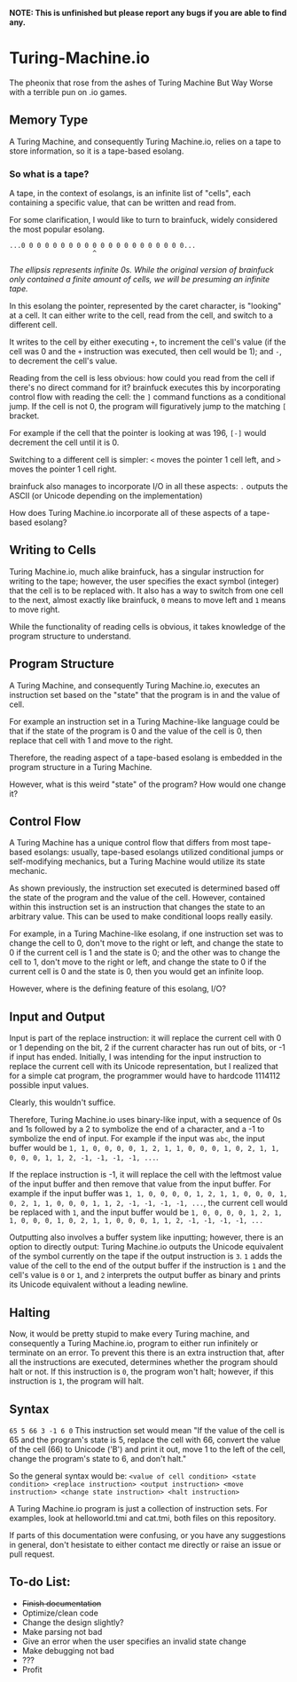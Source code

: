 **NOTE: This is unfinished but please report any bugs if you are able to find any.**

# Turing-Machine.io
The pheonix that rose from the ashes of Turing Machine But Way Worse with a terrible pun on .io games.

## Memory Type
A Turing Machine, and consequently Turing Machine.io, relies on a tape to store information, so it is a tape-based esolang.
### So what is a tape?
A tape, in the context of esolangs, is an infinite list of "cells", each containing a specific value, that can be written and read from.

For some clarification, I would like to turn to brainfuck, widely considered the most popular esolang.
```
...0 0 0 0 0 0 0 0 0 0 0 0 0 0 0 0 0 0 0 0 0...
                     ^
```
*The ellipsis represents infinite 0s. While the original version of brainfuck only contained a finite amount of cells, we will be presuming an infinite tape.* 

In this esolang the pointer, represented by the caret character, is "looking" at a cell. It can either write to the cell, read from the cell, and switch to a different cell.

It writes to the cell by either executing `+`, to increment the cell's value (if the cell was 0 and the `+` instruction was executed, then cell would be 1); and `-`, to decrement the cell's value.

Reading from the cell is less obvious: how could you read from the cell if there's no direct command for it? brainfuck executes this by incorporating control flow with reading the cell: the `]` command functions as a conditional jump. If the cell is not 0, the program will figuratively jump to the matching `[` bracket.

For example if the cell that the pointer is looking at was 196, `[-]` would decrement the cell until it is 0.

Switching to a different cell is simpler: `<` moves the pointer 1 cell left, and `>` moves the pointer 1 cell right.

brainfuck also manages to incorporate I/O in all these aspects: `.` outputs the ASCII (or Unicode depending on the implementation) 

How does Turing Machine.io incorporate all of these aspects of a tape-based esolang?
## Writing to Cells

Turing Machine.io, much alike brainfuck, has a singular instruction for writing to the tape; however, the user specifies the exact symbol (integer) that the cell is to be replaced with. It also has a way to switch from one cell to the next, almost exactly like brainfuck, `0` means to move left and `1` means to move right.

While the functionality of reading cells is obvious, it takes knowledge of the program structure to understand.

## Program Structure

A Turing Machine, and consequently Turing Machine.io, executes an instruction set based on the "state" that the program is in and the value of cell.

For example an instruction set in a Turing Machine-like language could be that if the state of the program is 0 and the value of the cell is 0, then replace that cell with 1 and move to the right.

Therefore, the reading aspect of a tape-based esolang is embedded in the program structure in a Turing Machine.

However, what is this weird "state" of the program? How would one change it?
## Control Flow

A Turing Machine has a unique control flow that differs from most tape-based esolangs: usually, tape-based esolangs utilized conditional jumps or self-modifying mechanics, but a Turing Machine would utilize its state mechanic.

As shown previously, the instruction set executed is determined based off the state of the program and the value of the cell. However, contained within this instruction set is an instruction that changes the state to an arbitrary value. This can be used to make conditional loops really easily.

For example, in a Turing Machine-like esolang, if one instruction set was to change the cell to 0, don't move to the right or left, and change the state to 0 if the current cell is 1 and the state is 0; and the other was to change the cell to 1, don't move to the right or left, and change the state to 0 if the current cell is 0 and the state is 0, then you would get an infinite loop.

However, where is the defining feature of this esolang, I/O?

## Input and Output

Input is part of the replace instruction: it will replace the current cell with 0 or 1 depending on the bit, 2 if the current character has run out of bits, or -1 if input has ended. Initially, I was intending for the input instruction to replace the current cell with its Unicode representation, but I realized that for a simple cat program, the programmer would have to hardcode 1114112 possible input values.

Clearly, this wouldn't suffice.

Therefore, Turing Machine.io uses binary-like input, with a sequence of 0s and 1s followed by a 2 to symbolize the end of a character, and a -1 to symbolize the end of input.
For example if the input was `abc`, the input buffer would be `1, 1, 0, 0, 0, 0, 1, 2, 1, 1, 0, 0, 0, 1, 0, 2, 1, 1, 0, 0, 0, 1, 1, 2, -1, -1, -1, -1, ...`.

If the replace instruction is -1, it will replace the cell with the leftmost value of the input buffer and then remove that value from the input buffer. For example if the input buffer was `1, 1, 0, 0, 0, 0, 1, 2, 1, 1, 0, 0, 0, 1, 0, 2, 1, 1, 0, 0, 0, 1, 1, 2, -1, -1, -1, -1, ...`, the current cell would be replaced with `1`, and the input buffer would be `1, 0, 0, 0, 0, 1, 2, 1, 1, 0, 0, 0, 1, 0, 2, 1, 1, 0, 0, 0, 1, 1, 2, -1, -1, -1, -1, ...`

Outputting also involves a buffer system like inputting; however, there is an option to directly output: Turing Machine.io outputs the Unicode equivalent of the symbol currently on the tape if the output instruction is `3`. `1` adds the value of the cell to the end of the output buffer if the instruction is `1` and the cell's value is `0` or `1`, and `2` interprets the output buffer as binary and prints its Unicode equivalent without a leading newline.

## Halting

Now, it would be pretty stupid to make every Turing machine, and consequently a Turing Machine.io, program to either run infinitely or terminate on an error. To prevent this there is an extra instruction that, after all the instructions are executed, determines whether the program should halt or not. If this instruction is `0`, the program won't halt; however, if this instruction is `1`, the program will halt.

## Syntax

```65 5 66 3 -1 6 0```
This instruction set would mean "If the value of the cell is 65 and the program's state is 5, replace the cell with 66, convert the value of the cell (66) to Unicode ('B') and print it out, move 1 to the left of the cell, change the program's state to 6, and don't halt."

So the general syntax would be:
```<value of cell condition> <state condition> <replace instruction> <output instruction> <move instruction> <change state instruction> <halt instruction>```

A Turing Machine.io program is just a collection of instruction sets. For examples, look at helloworld.tmi and cat.tmi, both files on this repository.

If parts of this documentation were confusing, or you have any suggestions in general, don't hesistate to either contact me directly or raise an issue or pull request.


## To-do List:
- ~~Finish documentation~~
- Optimize/clean code
- Change the design slightly?
- Make parsing not bad
- Give an error when the user specifies an invalid state change
- Make debugging not bad
- ???
- Profit
